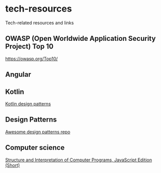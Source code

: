 # tech-resources
Tech-related resources and links

## OWASP (Open Worldwide Application Security Project) Top 10
https://owasp.org/Top10/

## Angular

## Kotlin
[Kotlin design patterns](https://github.com/dbacinski/Design-Patterns-In-Kotlin)

## Design Patterns
[Awesome design patterns repo](https://github.com/DovAmir/awesome-design-patterns?tab=readme-ov-file)

## Computer science
[Structure and Interpretation of Computer Programs, JavaScript Edition (Short)](https://sourceacademy.org/sicpjs/index)
